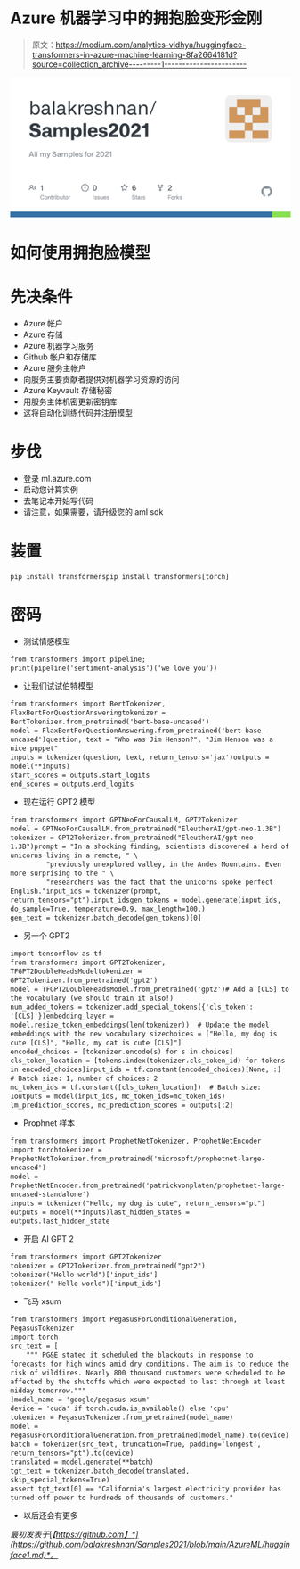 # Azure 机器学习中的拥抱脸变形金刚

> 原文：<https://medium.com/analytics-vidhya/huggingface-transformers-in-azure-machine-learning-8fa2664181d?source=collection_archive---------1----------------------->

![](img/564b79184829ebc50d30bb42928c7987.png)

# 如何使用拥抱脸模型

# 先决条件

*   Azure 帐户
*   Azure 存储
*   Azure 机器学习服务
*   Github 帐户和存储库
*   Azure 服务主帐户
*   向服务主要贡献者提供对机器学习资源的访问
*   Azure Keyvault 存储秘密
*   用服务主体机密更新密钥库
*   这将自动化训练代码并注册模型

# 步伐

*   登录 ml.azure.com
*   启动您计算实例
*   去笔记本开始写代码
*   请注意，如果需要，请升级您的 aml sdk

# 装置

```
pip install transformerspip install transformers[torch]
```

# 密码

*   测试情感模型

```
from transformers import pipeline; 
print(pipeline('sentiment-analysis')('we love you'))
```

*   让我们试试伯特模型

```
from transformers import BertTokenizer, FlaxBertForQuestionAnsweringtokenizer = BertTokenizer.from_pretrained('bert-base-uncased')
model = FlaxBertForQuestionAnswering.from_pretrained('bert-base-uncased')question, text = "Who was Jim Henson?", "Jim Henson was a nice puppet"
inputs = tokenizer(question, text, return_tensors='jax')outputs = model(**inputs)
start_scores = outputs.start_logits
end_scores = outputs.end_logits
```

*   现在运行 GPT2 模型

```
from transformers import GPTNeoForCausalLM, GPT2Tokenizer
model = GPTNeoForCausalLM.from_pretrained("EleutherAI/gpt-neo-1.3B")
tokenizer = GPT2Tokenizer.from_pretrained("EleutherAI/gpt-neo-1.3B")prompt = "In a shocking finding, scientists discovered a herd of unicorns living in a remote, " \
         "previously unexplored valley, in the Andes Mountains. Even more surprising to the " \
         "researchers was the fact that the unicorns spoke perfect English."input_ids = tokenizer(prompt, return_tensors="pt").input_idsgen_tokens = model.generate(input_ids, do_sample=True, temperature=0.9, max_length=100,)
gen_text = tokenizer.batch_decode(gen_tokens)[0]
```

*   另一个 GPT2

```
import tensorflow as tf
from transformers import GPT2Tokenizer, TFGPT2DoubleHeadsModeltokenizer = GPT2Tokenizer.from_pretrained('gpt2')
model = TFGPT2DoubleHeadsModel.from_pretrained('gpt2')# Add a [CLS] to the vocabulary (we should train it also!)
num_added_tokens = tokenizer.add_special_tokens({'cls_token': '[CLS]'})embedding_layer = model.resize_token_embeddings(len(tokenizer))  # Update the model embeddings with the new vocabulary sizechoices = ["Hello, my dog is cute [CLS]", "Hello, my cat is cute [CLS]"]
encoded_choices = [tokenizer.encode(s) for s in choices]
cls_token_location = [tokens.index(tokenizer.cls_token_id) for tokens in encoded_choices]input_ids = tf.constant(encoded_choices)[None, :]  # Batch size: 1, number of choices: 2
mc_token_ids = tf.constant([cls_token_location])  # Batch size: 1outputs = model(input_ids, mc_token_ids=mc_token_ids)
lm_prediction_scores, mc_prediction_scores = outputs[:2]
```

*   Prophnet 样本

```
from transformers import ProphetNetTokenizer, ProphetNetEncoder
import torchtokenizer = ProphetNetTokenizer.from_pretrained('microsoft/prophetnet-large-uncased')
model = ProphetNetEncoder.from_pretrained('patrickvonplaten/prophetnet-large-uncased-standalone')
inputs = tokenizer("Hello, my dog is cute", return_tensors="pt")
outputs = model(**inputs)last_hidden_states = outputs.last_hidden_state
```

*   开启 AI GPT 2

```
from transformers import GPT2Tokenizer
tokenizer = GPT2Tokenizer.from_pretrained("gpt2")
tokenizer("Hello world")['input_ids']
tokenizer(" Hello world")['input_ids']
```

*   飞马 xsum

```
from transformers import PegasusForConditionalGeneration, PegasusTokenizer
import torch
src_text = [
    """ PG&E stated it scheduled the blackouts in response to forecasts for high winds amid dry conditions. The aim is to reduce the risk of wildfires. Nearly 800 thousand customers were scheduled to be affected by the shutoffs which were expected to last through at least midday tomorrow."""
]model_name = 'google/pegasus-xsum'
device = 'cuda' if torch.cuda.is_available() else 'cpu'
tokenizer = PegasusTokenizer.from_pretrained(model_name)
model = PegasusForConditionalGeneration.from_pretrained(model_name).to(device)
batch = tokenizer(src_text, truncation=True, padding='longest', return_tensors="pt").to(device)
translated = model.generate(**batch)
tgt_text = tokenizer.batch_decode(translated, skip_special_tokens=True)
assert tgt_text[0] == "California's largest electricity provider has turned off power to hundreds of thousands of customers."
```

*   以后还会有更多

*最初发表于*[*【https://github.com】*](https://github.com/balakreshnan/Samples2021/blob/main/AzureML/hugginface1.md)*。*